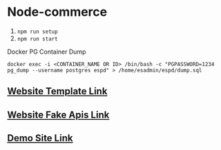 # Node-commerce

1. `npm run setup`
2. `npm run start`

Docker PG Container Dump

`docker exec -i <CONTAINER_NAME OR ID> /bin/bash -c "PGPASSWORD=1234 pg_dump --username postgres espd" > /home/esadmin/espd/dump.sql`

## [Website Template Link](https://nouthemes.net/html/martfury/index.html)

## [Website Fake Apis Link](https://fakestoreapi.com)

## [Demo Site Link](https://martfury.botble.com)
